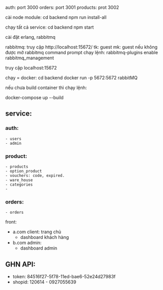 auth: port 3000
orders: port 3001
products: prot 3002

cài node module: 
cd backend
npm run install-all

chạy tất cả service:
cd backend
npm start


cài đặt erlang, rabbitmq

rabbitmq:
truy cập http://localhost:15672/
tk: guest
mk: guest
nếu không được
mở rabbitmq command prompt 
chạy lệnh: rabbitmq-plugins enable rabbitmq_management 


truy cập localhost:15672


chạy = docker:
cd backend
docker run -p 5672:5672 rabbitMQ

nếu chưa build container thì chạy lệnh:

docker-compose up --build

## service:

### auth:
	- users
	- admin
### product:
	- products
	- option_product
	- vouchers: code, expired.
	- ware_house
	- categories
	- 
### orders:
	- orders
front:
- a.com
client:
	trang chủ
	- dashboard khách hàng
- b.com
admin: 
	- dashboard admin

## GHN API:
- token: 84516f27-5f78-11ed-bae6-52e24d27983f
- shopid: 120614 - 0927055639
